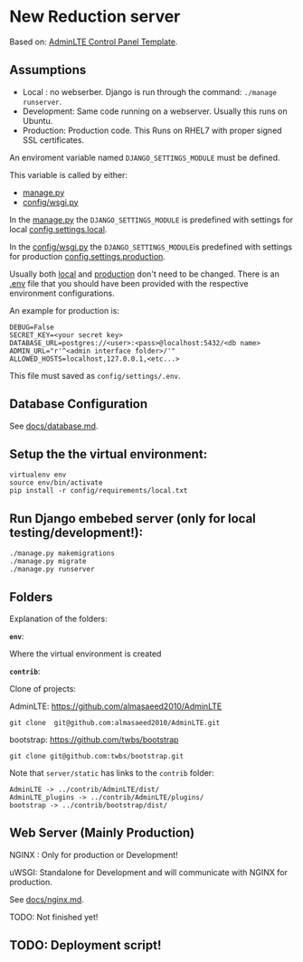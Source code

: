 # New Reduction server

Based on: [AdminLTE Control Panel Template](https://almsaeedstudio.com/).


## Assumptions

- Local : no webserber. Django is run through the command: ```./manage runserver```.
- Development: Same code running on a webserver. Usually this runs on Ubuntu.
- Production: Production code. This Runs on RHEL7 with proper signed SSL certificates.

An enviroment variable named ```DJANGO_SETTINGS_MODULE``` must be defined.

This variable is called by either:
- [manage.py](manage.py)
- [config/wsgi.py](config/wsgi.py)

In the [manage.py](manage.py) the ```DJANGO_SETTINGS_MODULE``` is predefined with settings for local [config.settings.local](config/settings/local.py).

In the [config/wsgi.py](config/wsgi.py) the ```DJANGO_SETTINGS_MODULE```is predefined with settings for production [config.settings.production](config/settings/production.py).

Usually both [local](config/settings/local.py) and [production](config/settings/production.py) don't need to be changed.
There is an [.env](config/settings/.env) file that you should have been provided with the respective environment configurations.

An example for production is:
```
DEBUG=False
SECRET_KEY=<your secret key>
DATABASE_URL=postgres://<user>:<pass>@localhost:5432/<db name>
ADMIN_URL="r'^<admin interface folder>/'"
ALLOWED_HOSTS=localhost,127.0.0.1,<etc...>
```
This file must saved as ```config/settings/.env```.

## Database Configuration

See [docs/database.md](docs/database.md).

## Setup the the virtual environment:
```
virtualenv env
source env/bin/activate
pip install -r config/requirements/local.txt
```

## Run Django embebed server (only for local testing/development!):

```
./manage.py makemigrations
./manage.py migrate
./manage.py runserver
```

## Folders

Explanation of the folders:

**`env`**:

Where the virtual environment is created

**`contrib`**:

Clone of projects:

AdminLTE:
https://github.com/almasaeed2010/AdminLTE

```
git clone  git@github.com:almasaeed2010/AdminLTE.git
```
bootstrap:
https://github.com/twbs/bootstrap

```
git clone git@github.com:twbs/bootstrap.git
```

Note that `server/static` has links to the `contrib` folder:
```
AdminLTE -> ../contrib/AdminLTE/dist/
AdminLTE_plugins -> ../contrib/AdminLTE/plugins/
bootstrap -> ../contrib/bootstrap/dist/
```

## Web Server (Mainly Production)

NGINX : Only for production or Development!

uWSGI: Standalone for Development and will communicate with NGINX for production.

See [docs/nginx.md](docs/nginx.md).

TODO: Not finished yet!

## TODO: Deployment script!
